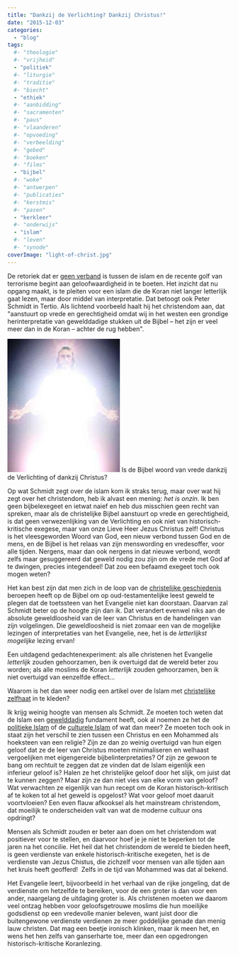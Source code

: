 ```yaml
---
title: "Dankzij de Verlichting? Dankzij Christus!"
date: "2015-12-03"
categories: 
  - "blog"
tags:
  #- "theologie"
  #- "vrijheid"
  - "politiek"
  #- "liturgie"
  #- "traditie"
  #- "biecht"
  - "ethiek"
  #- "aanbidding"
  #- "sacramenten"
  #- "paus"
  #- "vlaanderen"
  #- "opvoeding"
  #- "verbeelding"
  #- "gebed"
  #- "boeken"
  #- "films"
  - "bijbel"
  #- "woke"
  #- "antwerpen"
  #- "publicaties"
  #- "kerstmis"
  #- "pasen"
  - "kerkleer"
  #- "onderwijs"
  - "islam"
  #- "leven"
  #- "synode"
coverImage: "light-of-christ.jpg"
---
```


De retoriek dat er [geen verband](http://www.standaard.be/cnt/dmf20140821_01227173) is tussen de islam en de recente golf van terrorisme begint aan geloofwaardigheid in te boeten. Het inzicht dat nu opgang maakt, is te pleiten voor een islam die de Koran niet langer letterlijk gaat lezen, maar door middel van interpretatie. Dat betoogt ook Peter Schmidt in Tertio. Als lichtend voorbeeld haalt hij het christendom aan, dat "aanstuurt op vrede en gerechtigheid  omdat wij in het westen een grondige herinterpretatie van gewelddadige stukken uit de Bijbel – het zijn er veel meer dan in de Koran – achter de rug hebben".

![Is de Bijbel woord van vrede dankzij Christus of dankzij de Verlichting? ](images/light-of-christ-254x300.jpg) Is de Bijbel woord van vrede dankzij de Verlichting of dankzij Christus?

Op wat Schmidt zegt over de islam kom ik straks terug, maar over wat hij zegt over het christendom, heb ik alvast een mening: _het is onzin_. Ik ben geen bijbelexegeet en ietwat naief en heb dus misschien geen recht van spreken, maar als de christelijke Bijbel aanstuurt op vrede en gerechtigheid, is dat geen verwezenlijking van de Verlichting en ook niet van historisch-kritische exegese, maar van onze Lieve Heer Jezus Christus zelf! Christus is het vleesgeworden Woord van God, een nieuw verbond tussen God en de mens, en de Bijbel is het relaas van zijn menswording en vredesoffer, voor alle tijden. Nergens, maar dan ook nergens in dat nieuwe verbond, wordt zelfs maar gesuggereerd dat geweld nodig zou zijn om de vrede met God af te dwingen, precies integendeel! Dat zou een befaamd exegeet toch ook mogen weten?

Het kan best zijn dat men zich in de loop van de [christelijke geschiedenis](http://www.doorbraak.be/nl/nieuws/de-interne-vijand) beroepen heeft op de Bijbel om op oud-testamentelijke leest geweld te plegen dat de toetssteen van het Evangelie niet kan doorstaan. Daarvan zal Schmidt beter op de hoogte zijn dan ik. Dat verandert evenwel niks aan de absolute geweldloosheid van de leer van Christus en de handelingen van zijn volgelingen. Die geweldloosheid is niet zomaar een van de mogelijke lezingen of interpretaties van het Evangelie, nee, het is de _letterlijkst mogelijke_ lezing ervan!

Een uitdagend gedachtenexperiment: als alle christenen het Evangelie _letterlijk_ zouden gehoorzamen, ben ik overtuigd dat de wereld beter zou worden; als alle moslims de Koran _letterlijk_ zouden gehoorzamen, ben ik niet overtuigd van eenzelfde effect...

Waarom is het dan weer nodig een artikel over de Islam met [christelijke](http://www.doorbraak.be/nl/nieuws/dromen-van-een-louter-culturele-islam) [zelfhaat](http://www.nieuwwij.nl/interview/karen-armstrong-niets-in-islam-gewelddadiger-christendom/) in te kleden?

Ik krijg weinig hoogte van mensen als Schmidt. Ze moeten toch weten dat de Islam een [gewelddadig](http://www.doorbraak.be/nl/nieuws/pleidooi-voor-een-nieuwe-koran) fundament heeft, ook al noemen ze het de [politieke Islam](http://www.frankfuredi.com/site/article/charlie_hebdo_is_islam_to_blame#When:09:07:00Z) of de [culturele Islam](https://nieuw.kerknet.be/kerknet-redactie/artikel/zelfkritiek-leidt-tot-boeiende-inzichten-bij-moslims) of wat dan meer? Ze moeten toch ook in staat zijn het verschil te zien tussen een Christus en een Mohammed als hoeksteen van een religie? Zijn ze dan zo weinig overtuigd van hun eigen geloof dat ze de leer van Christus moeten minimaliseren en welhaast vergoelijken met eigengereide bijbelinterpretaties? Of zijn ze gewoon te bang om rechtuit te zeggen dat ze vinden dat de Islam eigenlijk een inferieur geloof is? Halen ze het christelijke geloof door het slijk, om juist dat te kunnen zeggen? Maar zijn ze dan niet vies van elke vorm van geloof? Wat verwachten ze eigenlijk van hun recept om de Koran historisch-kritisch af te koken tot al het geweld is opgelost? Wat voor geloof moet daaruit voortvloeien? Een even flauw afkooksel als het mainstream christendom, dat moeilijk te onderscheiden valt van wat de moderne cultuur ons opdringt?

Mensen als Schmidt zouden er beter aan doen om het christendom wat positiever voor te stellen, en daarvoor hoef je je niet te beperken tot de jaren na het concilie. Het heil dat het christendom de wereld te bieden heeft, is geen verdienste van enkele historisch-kritische exegeten, het is de verdienste van Jezus Chistus, die zichzelf voor mensen van alle tijden aan het kruis heeft geofferd!  Zelfs in de tijd van Mohammed was dat al bekend.

Het Evangelie leert, bijvoorbeeld in het verhaal van de rijke jongeling, dat de verdienste om hetzelfde te bereiken, voor de een groter is dan voor een ander, naargelang de uitdaging groter is. Als christenen moeten we daarom veel ontzag hebben voor geloofsgetrouwe moslims die hun moeilijke godsdienst op een vredevolle manier beleven, want juist door die buitengewone verdienste verdienen ze meer goddelijke genade dan menig lauw christen. Dat mag een beetje ironisch klinken, maar ik meen het, en wens het hen zelfs van ganserharte toe, meer dan een opgedrongen historisch-kritische Koranlezing.
